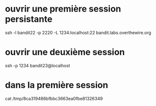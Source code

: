 # ouvrir une première session persistante
ssh -l bandit22 -p 2220 -L 1234:localhost:22 bandit.labs.overthewire.org
# ouvrir une deuxième session
ssh -p 1234 bandit23@localhost
# dans la première session
cat /tmp/8ca319486bfbbc3663ea0fbe81326349
